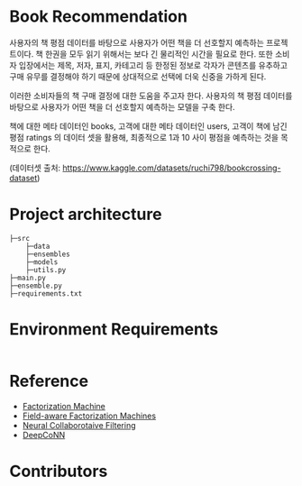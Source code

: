 # Book Recommendation

사용자의 책 평점 데이터를 바탕으로 사용자가 어떤 책을 더 선호할지 예측하는 프로젝트이다. 책 한권을 모두 읽기 위해서는 보다 긴 물리적인 시간을 필요로 한다. 또한 소비자 입장에서는 제목, 저자, 표지, 카테고리 등 한정된 정보로 각자가 콘텐츠를 유추하고 구매 유무를 결정해야 하기 때문에 상대적으로 선택에 더욱 신중을 가하게 된다.

이러한 소비자들의 책 구매 결정에 대한 도움을 주고자 한다. 사용자의 책 평점 데이터를 바탕으로 사용자가 어떤 책을 더 선호할지 예측하는 모델을 구축 한다.

책에 대한 메타 데이터인 books, 고객에 대한 메타 데이터인 users, 고객이 책에 남긴 평점 ratings 의 데이터 셋을 활용해, 최종적으로 1과 10 사이 평점을 예측하는 것을 목적으로 한다.

(데이터셋 출처: https://www.kaggle.com/datasets/ruchi798/bookcrossing-dataset)

# Project architecture

```
├─src
	├─data
	├─ensembles
	├─models
	├─utils.py
├─main.py
├─ensemble.py
├─requirements.txt
```

# Environment Requirements

```

```

# Reference

- [Factorization Machine](https://ieeexplore.ieee.org/document/5694074)
- [Field-aware Factorization Machines](https://www.csie.ntu.edu.tw/~cjlin/papers/ffm.pdf)
- [Neural Collaborotaive Filtering](https://arxiv.org/abs/1708.05031)
- [DeepCoNN](https://arxiv.org/abs/1701.04783)

# Contributors

